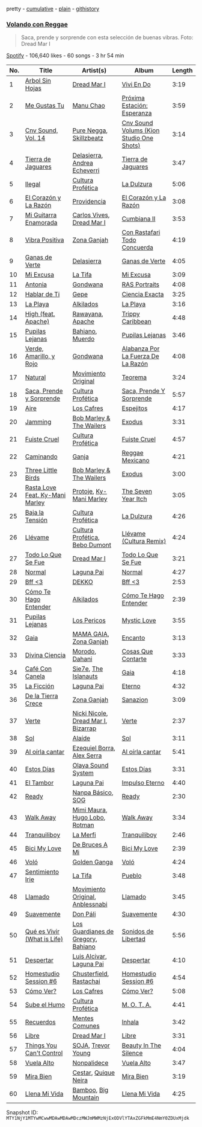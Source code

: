 pretty - [cumulative](/playlists/cumulative/37i9dQZF1DX4Ux6OGNoFON.md) - [plain](/playlists/plain/37i9dQZF1DX4Ux6OGNoFON) - [githistory](https://github.githistory.xyz/mackorone/spotify-playlist-archive/blob/main/playlists/plain/37i9dQZF1DX4Ux6OGNoFON)

### [Volando con Reggae](https://open.spotify.com/playlist/37i9dQZF1DX4Ux6OGNoFON)

> Saca, prende y sorprende con esta selección de buenas vibras\. Foto: Dread Mar I

[Spotify](https://open.spotify.com/user/spotify) - 106,640 likes - 60 songs - 3 hr 54 min

| No. | Title | Artist(s) | Album | Length |
|---|---|---|---|---|
| 1 | [Arbol Sin Hojas](https://open.spotify.com/track/1B4XhExXA4NswSQPetDuEg) | [Dread Mar I](https://open.spotify.com/artist/1aw0Cdl1DIrtUrUA6fGbAR) | [Vivi En Do](https://open.spotify.com/album/1nqhr6N5KbIaUbsTXq5WCa) | 3:19 |
| 2 | [Me Gustas Tu](https://open.spotify.com/track/6b37xrsNCWYIUphFBazqD6) | [Manu Chao](https://open.spotify.com/artist/6wH6iStAh4KIaWfuhf0NYM) | [Próxima Estación: Esperanza](https://open.spotify.com/album/4t1LLdXiWTfoywqricztFo) | 3:59 |
| 3 | [Cnv Sound, Vol\. 14](https://open.spotify.com/track/1vmRfKejQWsWnE3arhhEit) | [Pure Negga](https://open.spotify.com/artist/1F23hhbmyCMBq3BadxKNhk), [Skillzbeatz](https://open.spotify.com/artist/09cwFodlXUIGfh0h0O2dH7) | [Cnv Sound Volums \(Kion Studio One Shots\)](https://open.spotify.com/album/6ofhc8WsOvmFP8lLb7b6v3) | 3:14 |
| 4 | [Tierra de Jaguares](https://open.spotify.com/track/3MRTSZkWkTG4SJi7QNXPmF) | [Delasierra](https://open.spotify.com/artist/5fe8FJ3C3lkMkSKiOZkopk), [Andrea Echeverri](https://open.spotify.com/artist/56WwKhBsxrWjpwXvJVLAjZ) | [Tierra de Jaguares](https://open.spotify.com/album/1f3bD7mMnjIXgNcKbCk9KF) | 3:47 |
| 5 | [Ilegal](https://open.spotify.com/track/55nSQ0bhYhnN9Gr6yKAF86) | [Cultura Profética](https://open.spotify.com/artist/65HuWBUC1d8ty1q6J42Nfi) | [La Dulzura](https://open.spotify.com/album/0ma0z5JUPvi7ZZtfV8Di0A) | 5:06 |
| 6 | [El Corazón y La Razón](https://open.spotify.com/track/7ABBtIReI8d993JDVA8cC8) | [Providencia](https://open.spotify.com/artist/5Jfv3Fh8E4Gb8AYLwl4OCv) | [El Corazón y La Razón](https://open.spotify.com/album/2JHGaMEzHHE6f8P6fYUpQn) | 3:08 |
| 7 | [Mi Guitarra Enamorada](https://open.spotify.com/track/3P4tO3w6UnIiJy07b1RXCY) | [Carlos Vives](https://open.spotify.com/artist/4vhNDa5ycK0ST968ek7kRr), [Dread Mar I](https://open.spotify.com/artist/1aw0Cdl1DIrtUrUA6fGbAR) | [Cumbiana II](https://open.spotify.com/album/4fscMZmg0NKVmgDDDE6mA6) | 3:53 |
| 8 | [Vibra Positiva](https://open.spotify.com/track/6srdU7rKLC5DOuVBWDpmyD) | [Zona Ganjah](https://open.spotify.com/artist/3yyWIPmsesks6c7uMnvNn2) | [Con Rastafari Todo Concuerda](https://open.spotify.com/album/6cdQ6F0AWi4lrolEwbCDYN) | 4:19 |
| 9 | [Ganas de Verte](https://open.spotify.com/track/53LAYZeyIvplSdQTmEoeKC) | [Delasierra](https://open.spotify.com/artist/5fe8FJ3C3lkMkSKiOZkopk) | [Ganas de Verte](https://open.spotify.com/album/3iskV49V4RAvWSbHOBrgr7) | 4:05 |
| 10 | [Mi Excusa](https://open.spotify.com/track/12B4atoKzPeSe0IdNo2r8b) | [La Tifa](https://open.spotify.com/artist/4iEgVksJc31oR01iG8vhGh) | [Mi Excusa](https://open.spotify.com/album/1QdadsZntZ10NyLP5fcFEm) | 3:09 |
| 11 | [Antonia](https://open.spotify.com/track/5n40SAKMk89wdWyhTfWzx4) | [Gondwana](https://open.spotify.com/artist/4nSgEvZncnC5oNPVrtwnLd) | [RAS Portraits](https://open.spotify.com/album/5vqr9fcTKswnFS7WJKPax9) | 4:08 |
| 12 | [Hablar de Ti](https://open.spotify.com/track/1vV2FBKYvu6sJDqzSCNgbI) | [Gepe](https://open.spotify.com/artist/1fHGzTSloWCtrlKfbLNVhM) | [Ciencia Exacta](https://open.spotify.com/album/4n65tDbR2iIn5e9jgo9Zwv) | 3:25 |
| 13 | [La Playa](https://open.spotify.com/track/0VFp2NOB2gUYtD1raVIFir) | [Alkilados](https://open.spotify.com/artist/2DP9xStkVVv753RBiEHXQB) | [La Playa](https://open.spotify.com/album/0LZXfPCtqnaP9y4KsOMSWV) | 3:16 |
| 14 | [High \(feat\. Apache\)](https://open.spotify.com/track/5KQVSvivJ89ZFAPdsLLtyq) | [Rawayana](https://open.spotify.com/artist/2AbQwU2cuEGfD465wCXlg2), [Apache](https://open.spotify.com/artist/2pvyE8W9RWESQxkyAWZqgY) | [Trippy Caribbean](https://open.spotify.com/album/31sc4BgFQxSnnYtzjZMCmG) | 4:48 |
| 15 | [Pupilas Lejanas](https://open.spotify.com/track/6tsPTremXK46tOWQfgjQXx) | [Bahiano](https://open.spotify.com/artist/3FXD2eQcHOiacO9qXENLUN), [Muerdo](https://open.spotify.com/artist/3Tn4gmQQde9am94ntk2NBq) | [Pupilas Lejanas](https://open.spotify.com/album/00vEFgnSrsj2EaiL9L06Cn) | 3:46 |
| 16 | [Verde, Amarillo, y Rojo](https://open.spotify.com/track/5LF6aosy1X8hqqDtsCYNrr) | [Gondwana](https://open.spotify.com/artist/4nSgEvZncnC5oNPVrtwnLd) | [Alabanza Por La Fuerza De La Razón](https://open.spotify.com/album/7mzgCNDT0IVvixRnHKcGmj) | 4:08 |
| 17 | [Natural](https://open.spotify.com/track/3tsBwY0wRBkiy8EBOY3O7z) | [Movimiento Original](https://open.spotify.com/artist/50u2mXgysmTttY0BizYWAo) | [Teorema](https://open.spotify.com/album/4BrZpyJrJ3cPWgqIr6FLIU) | 3:24 |
| 18 | [Saca, Prende y Sorprende](https://open.spotify.com/track/67v6edtYPUYnzaElq4U37Q) | [Cultura Profética](https://open.spotify.com/artist/65HuWBUC1d8ty1q6J42Nfi) | [Saca, Prende Y Sorprende](https://open.spotify.com/album/3fxbfhM7Cm7dKdSVvJAv8u) | 5:57 |
| 19 | [Aire](https://open.spotify.com/track/2hkJ7fYPM5V27pjxiPG2gg) | [Los Cafres](https://open.spotify.com/artist/2ST5XwWB4uXGKk2NXP8DUI) | [Espejitos](https://open.spotify.com/album/4D4Qd2NYRSnmd6wWh9VjVQ) | 4:17 |
| 20 | [Jamming](https://open.spotify.com/track/5LyfiK6iXEIBNEtcaGKohl) | [Bob Marley & The Wailers](https://open.spotify.com/artist/2QsynagSdAqZj3U9HgDzjD) | [Exodus](https://open.spotify.com/album/2mBbV0Ad6B4ydHMZlzAY7S) | 3:31 |
| 21 | [Fuiste Cruel](https://open.spotify.com/track/4ElWiTXz0iz5vKO8X2L0hN) | [Cultura Profética](https://open.spotify.com/artist/65HuWBUC1d8ty1q6J42Nfi) | [Fuiste Cruel](https://open.spotify.com/album/3gFaZRToVe63cRTJJh94Yo) | 4:57 |
| 22 | [Caminando](https://open.spotify.com/track/5hirK8wva1Nh38fVwWdLlc) | [Ganja](https://open.spotify.com/artist/1BqQRFZhXGMUtOlGS1IvLt) | [Reggae Mexicano](https://open.spotify.com/album/5XtLOVnEN46fgRZOI216R4) | 4:21 |
| 23 | [Three Little Birds](https://open.spotify.com/track/75FYqcxt1YEAtqDLrOeIJn) | [Bob Marley & The Wailers](https://open.spotify.com/artist/2QsynagSdAqZj3U9HgDzjD) | [Exodus](https://open.spotify.com/album/2mBbV0Ad6B4ydHMZlzAY7S) | 3:00 |
| 24 | [Rasta Love Feat\. Ky\-Mani Marley](https://open.spotify.com/track/0cSkIGgh1uICEIcmEb1niw) | [Protoje](https://open.spotify.com/artist/7BGR8y1VZAWK2oR4zD9COr), [Ky\-Mani Marley](https://open.spotify.com/artist/1XTGADISSMRf8B4TcVGYUC) | [The Seven Year Itch](https://open.spotify.com/album/785pirNtohI84EfviUaGkq) | 3:05 |
| 25 | [Baja la Tensión](https://open.spotify.com/track/1aptwqzmy2RxB3ODy7g8sY) | [Cultura Profética](https://open.spotify.com/artist/65HuWBUC1d8ty1q6J42Nfi) | [La Dulzura](https://open.spotify.com/album/0ma0z5JUPvi7ZZtfV8Di0A) | 4:26 |
| 26 | [Llévame](https://open.spotify.com/track/30WCJ59jYKihaG8kgYEO9S) | [Cultura Profética](https://open.spotify.com/artist/65HuWBUC1d8ty1q6J42Nfi), [Bebo Dumont](https://open.spotify.com/artist/1K3l8XdgOtySWPTvBfhgYe) | [Llévame \(Cultura Remix\)](https://open.spotify.com/album/4Mh08dkc99DlRwpSu1Rkzy) | 4:24 |
| 27 | [Todo Lo Que Se Fue](https://open.spotify.com/track/4B7SpIO8nXOzz8I8tkovqW) | [Dread Mar I](https://open.spotify.com/artist/1aw0Cdl1DIrtUrUA6fGbAR) | [Todo Lo Que Se Fue](https://open.spotify.com/album/5b6PeL5h1CFlENO13RKt4r) | 3:21 |
| 28 | [Normal](https://open.spotify.com/track/7coiBABUHNhnrtwartgZyV) | [Laguna Pai](https://open.spotify.com/artist/4NmvNRWDxYHYMKt4yiMljS) | [Normal](https://open.spotify.com/album/4TDHPkZFHmvX2NM5S6y73c) | 4:27 |
| 29 | [Bff <3](https://open.spotify.com/track/1i1RYy42uVr7KBCpA5Gjym) | [DEKKO](https://open.spotify.com/artist/6ZvYYrrfpb1Z7kICDyxWQE) | [Bff <3](https://open.spotify.com/album/25pzrcoYq32V2h8LNz42Wu) | 2:53 |
| 30 | [Cómo Te Hago Entender](https://open.spotify.com/track/2SWT2A1MuCYPBxT0UxzqQZ) | [Alkilados](https://open.spotify.com/artist/2DP9xStkVVv753RBiEHXQB) | [Cómo Te Hago Entender](https://open.spotify.com/album/0VsdN2UHYW5fzQbFpeLxGg) | 2:39 |
| 31 | [Pupilas Lejanas](https://open.spotify.com/track/4k3K6Ke6KfAWb7zyQWrTEA) | [Los Pericos](https://open.spotify.com/artist/7FnZWGw9lwOr7WzieTKEPR) | [Mystic Love](https://open.spotify.com/album/3yUzbMVyjAV7oU7G42rPUa) | 3:55 |
| 32 | [Gaia](https://open.spotify.com/track/4sxH0m1nMETWC6xvMzjk2s) | [MAMA GAIA](https://open.spotify.com/artist/5uvIzs93CiewRg46Q9VpCx), [Zona Ganjah](https://open.spotify.com/artist/3yyWIPmsesks6c7uMnvNn2) | [Encanto](https://open.spotify.com/album/3aJJdHEClW1YQarSSXaE9H) | 3:13 |
| 33 | [Divina Ciencia](https://open.spotify.com/track/3hDJm892PD8L4CC5diOAe9) | [Morodo](https://open.spotify.com/artist/2OnH4HpywAxWkSOEsyjdjn), [Dahani](https://open.spotify.com/artist/69CmKC6wHFltmcQHp7pPY9) | [Cosas Que Contarte](https://open.spotify.com/album/0FbrtoU78KgwG5vD1GlZGV) | 3:33 |
| 34 | [Café Con Canela](https://open.spotify.com/track/2gO1GVggSIcK90jZorJeHE) | [Sie7e](https://open.spotify.com/artist/11wOrJLuakmQqTuhXXW2xz), [The Islanauts](https://open.spotify.com/artist/3Fes3iYQgBEocYeRIFOwqx) | [Gaia](https://open.spotify.com/album/4PYQYYOE41VWrnr9OqqYYY) | 4:18 |
| 35 | [La Ficción](https://open.spotify.com/track/3b2BDfSRZkcxl4J1TkDft5) | [Laguna Pai](https://open.spotify.com/artist/4NmvNRWDxYHYMKt4yiMljS) | [Eterno](https://open.spotify.com/album/0SRVZjqbjlg0oyiBmdrSEa) | 4:32 |
| 36 | [De la Tierra Crece](https://open.spotify.com/track/7nNhXCXJpRm9GWmeQJ6LwR) | [Zona Ganjah](https://open.spotify.com/artist/3yyWIPmsesks6c7uMnvNn2) | [Sanazion](https://open.spotify.com/album/0zxOfn59rNMPrlgiZZiDzy) | 3:09 |
| 37 | [Verte](https://open.spotify.com/track/2mMZAd3ol9wGI2WJl4XJCF) | [Nicki Nicole](https://open.spotify.com/artist/2UZIAOlrnyZmyzt1nuXr9y), [Dread Mar I](https://open.spotify.com/artist/1aw0Cdl1DIrtUrUA6fGbAR), [Bizarrap](https://open.spotify.com/artist/716NhGYqD1jl2wI1Qkgq36) | [Verte](https://open.spotify.com/album/3NXbwVxHga0cmLdnRIDX64) | 2:37 |
| 38 | [Sol](https://open.spotify.com/track/5puRHAfjknvAqfgHCpIdo1) | [Alaíde](https://open.spotify.com/artist/2htg8Ya9Fbuy2zGKeL5q9i) | [Sol](https://open.spotify.com/album/51EJaWaQVRJXo9ZeQW0G69) | 3:11 |
| 39 | [Al oírla cantar](https://open.spotify.com/track/1GmzUjLKmccC28IAMFhW1t) | [Ezequiel Borra](https://open.spotify.com/artist/0SzGHC9KInmae0WJoM4aon), [Alex Serra](https://open.spotify.com/artist/3iUmseZo1IoMlJvhjxPy4r) | [Al oírla cantar](https://open.spotify.com/album/5fk1Gz6X5cPaFm9Yipm75h) | 5:41 |
| 40 | [Estos Días](https://open.spotify.com/track/1sU1f9ivTcNvxSDyygim3G) | [Olaya Sound System](https://open.spotify.com/artist/6sVCc3GjCgPU7Vk56h8Zi3) | [Estos Días](https://open.spotify.com/album/56HAfUfBAVGaPSwfaH0QJX) | 3:31 |
| 41 | [El Tambor](https://open.spotify.com/track/2DzEvKYEkhNOymxnvIeXDf) | [Laguna Pai](https://open.spotify.com/artist/4NmvNRWDxYHYMKt4yiMljS) | [Impulso Eterno](https://open.spotify.com/album/745taLBsTAJAtYAHGQfaTP) | 4:40 |
| 42 | [Ready](https://open.spotify.com/track/105s2PTUiEcGtKsL1rl0Fl) | [Nanpa Básico](https://open.spotify.com/artist/1cUpGtXcSQsovNYEZOQgOG), [SOG](https://open.spotify.com/artist/18dspUI6gqabm5XCC2RcUD) | [Ready](https://open.spotify.com/album/6eSOrBQDFoAT27MUPHW5d4) | 2:30 |
| 43 | [Walk Away](https://open.spotify.com/track/2aOgorHvy6GVgACinaoqUo) | [Mimi Maura](https://open.spotify.com/artist/4VKHNaUBImLsxPOCdG5Mwl), [Hugo Lobo](https://open.spotify.com/artist/50UQHipbWWMFQiT6DZYvHN), [Rotman](https://open.spotify.com/artist/7AdeMWeqQNVbth5VTo9gOf) | [Walk Away](https://open.spotify.com/album/4V4h1DHnwa4IHz4kBsrZ2f) | 3:34 |
| 44 | [Tranquiliboy](https://open.spotify.com/track/3IyiIBDEQmWP9Y17ueWWMB) | [La Merfi](https://open.spotify.com/artist/5TXJa9XiARe5SWqn8m5J9R) | [Tranquiliboy](https://open.spotify.com/album/6rHuYjxs5Oyu8Dqs0Jtbr7) | 2:46 |
| 45 | [Bici My Love](https://open.spotify.com/track/22BdgcWpAFu7MLOg5pLOWP) | [De Bruces A Mi](https://open.spotify.com/artist/0Mib7yfd1ByhIhA1DmEeMg) | [Bici My Love](https://open.spotify.com/album/6sQV2XIyeMbmR8eADmkoZU) | 2:39 |
| 46 | [Voló](https://open.spotify.com/track/4IXek6EkG8BwxvP9ODN5Fo) | [Golden Ganga](https://open.spotify.com/artist/54P0u0BOmRdmtEVPgcoZy0) | [Voló](https://open.spotify.com/album/35km1sHybswdMTiBP2Tpv8) | 4:24 |
| 47 | [Sentimiento Irie](https://open.spotify.com/track/2djzPkM3Py7pAnNkgyKCH1) | [La Tifa](https://open.spotify.com/artist/4iEgVksJc31oR01iG8vhGh) | [Pueblo](https://open.spotify.com/album/2dB1lYA9YReuwbJP7IUlEu) | 3:48 |
| 48 | [Llamado](https://open.spotify.com/track/2JhNQJoJYc7SWkZgdVpGin) | [Movimiento Original](https://open.spotify.com/artist/50u2mXgysmTttY0BizYWAo), [Anblessnabi](https://open.spotify.com/artist/3uqqh1xh1gsFU2LRewg4x7) | [Llamado](https://open.spotify.com/album/0W6E96gtjauTn9qfb8yA0H) | 3:45 |
| 49 | [Suavemente](https://open.spotify.com/track/0YZyA7EF2LeTat01RWWzGQ) | [Don Páli](https://open.spotify.com/artist/0vmHcxir9eaM0VLfstxKMt) | [Suavemente](https://open.spotify.com/album/7qRi1ylJhlb2Kr5Fb6XF4Q) | 4:30 |
| 50 | [Qué es Vivir \(What is Life\)](https://open.spotify.com/track/0iOv981COUDmcUin4dTmaU) | [Los Guardianes de Gregory](https://open.spotify.com/artist/7yysL6dfPj3b9XHyZWkUWL), [Bahiano](https://open.spotify.com/artist/3FXD2eQcHOiacO9qXENLUN) | [Sonidos de Libertad](https://open.spotify.com/album/7JpJFHhcMt2EjqNXkeMyE4) | 5:56 |
| 51 | [Despertar](https://open.spotify.com/track/7wf3C5qwgiBiXY3YCaKDgV) | [Luis Alcivar](https://open.spotify.com/artist/69SJJJMUR2h236UcoC6fyF), [Laguna Pai](https://open.spotify.com/artist/4NmvNRWDxYHYMKt4yiMljS) | [Despertar](https://open.spotify.com/album/6TUe35D9POeGY30j0gv6Uo) | 4:10 |
| 52 | [Homestudio Session \#6](https://open.spotify.com/track/1FPCxlXeRijGMa6vuu04eK) | [Chusterfield](https://open.spotify.com/artist/3m6N2XBSZqfkujRvGYcdi8), [Rastachai](https://open.spotify.com/artist/050LEfCTHMWKFC2AI0DEBR) | [Homestudio Session \#6](https://open.spotify.com/album/5M3IROBJ77b2DnQ0vWgokk) | 4:54 |
| 53 | [Cómo Ver?](https://open.spotify.com/track/0MNpiDfmdKHbe5l2w0gq2w) | [Los Cafres](https://open.spotify.com/artist/2ST5XwWB4uXGKk2NXP8DUI) | [Cómo Ver?](https://open.spotify.com/album/0EKBRzjauMax0KqQAF8eZc) | 5:08 |
| 54 | [Sube el Humo](https://open.spotify.com/track/7ChGr8JqBeKaOhgvattRGs) | [Cultura Profética](https://open.spotify.com/artist/65HuWBUC1d8ty1q6J42Nfi) | [M\. O\. T\. A.](https://open.spotify.com/album/6vhnau5N0tJQLP26LVJLn7) | 4:41 |
| 55 | [Recuerdos](https://open.spotify.com/track/5NXpReJZXtxr6CuxbhXzmB) | [Mentes Comunes](https://open.spotify.com/artist/2s8ywGGHH5OB5TfhVLwN48) | [Inhala](https://open.spotify.com/album/1PzqYNcfhWRwx4Q7XKIzi1) | 3:42 |
| 56 | [Libre](https://open.spotify.com/track/0PYSofowguTFMrl9aA3tZx) | [Dread Mar I](https://open.spotify.com/artist/1aw0Cdl1DIrtUrUA6fGbAR) | [Libre](https://open.spotify.com/album/1BYKAAHjo0MWRUSIAr8tjw) | 3:31 |
| 57 | [Things You Can't Control](https://open.spotify.com/track/5UjEmU8sBAJEr1q34eHqc4) | [SOJA](https://open.spotify.com/artist/2vaWvC8suCFkRXejDOK7EE), [Trevor Young](https://open.spotify.com/artist/6FdpwFQezfnM4CtJuh2zaJ) | [Beauty In The Silence](https://open.spotify.com/album/2DD5DNaMlATeJozoi2aWI9) | 4:04 |
| 58 | [Vuela Alto](https://open.spotify.com/track/3k1c9kbmwpOcZGThO2grO7) | [Nonpalidece](https://open.spotify.com/artist/0W1EfnztQTHuv03MuMzWPe) | [Vuela Alto](https://open.spotify.com/album/4mMY9nRV4r91O5yt3j7i44) | 3:47 |
| 59 | [Mira Bien](https://open.spotify.com/track/55QuN0qYc4pnb001Ns8ZsK) | [Cestar](https://open.spotify.com/artist/1p5MGlN01vwR008ce7818d), [Quique Neira](https://open.spotify.com/artist/7BfDn0T1IbJiD0U8j27obe) | [Mira Bien](https://open.spotify.com/album/1dGNnwFx3AGB9cl38NQjf3) | 3:19 |
| 60 | [Llena Mi Vida](https://open.spotify.com/track/1rSDWwJkMrxCChahQDnkfu) | [Bamboo](https://open.spotify.com/artist/4Mp4FOTjHHQlFJki4p1lpZ), [Big Mountain](https://open.spotify.com/artist/0Jeckitay8SbvKwqAzWuYH) | [Llena Mi Vida](https://open.spotify.com/album/7xlXTMCcCDO7aapw0CRd7G) | 4:25 |

Snapshot ID: `MTY1NjY1MTYwMCwwMDAwMDAwMDczMWJmMWMzNjExODVlYTAxZGFkMmE4NmY0ZDUxMjdk`
